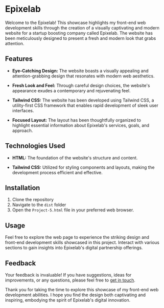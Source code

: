 # Epixelab

Welcome to the Epixelab! This showcase highlights my front-end web development skills through the creation of a visually captivating and modern website for a startup boosting company called Epixelab. The website has been meticulously designed to present a fresh and modern look that grabs attention.

## Features

- **Eye-Catching Design:** The website boasts a visually appealing and attention-grabbing design that resonates with modern web aesthetics.

- **Fresh Look and Feel:** Through careful design choices, the website's appearance exudes a contemporary and rejuvenating feel.

- **Tailwind CSS:** The website has been developed using Tailwind CSS, a utility-first CSS framework that enables rapid development of sleek user interfaces.

- **Focused Layout:** The layout has been thoughtfully organized to highlight essential information about Epixelab's services, goals, and approach.

## Technologies Used

- **HTML:** The foundation of the website's structure and content.

- **Tailwind CSS:** Utilized for styling components and layouts, making the development process efficient and effective.

## Installation

1. Clone the repository
2. Navigate to the `dist` folder
3. Open the `Project-5.html` file in your preferred web browser.

## Usage

Feel free to explore the web page to experience the striking design and front-end development skills showcased in this project. Interact with various sections to gain insights into Epixelab's digital partnership offerings.

## Feedback

Your feedback is invaluable! If you have suggestions, ideas for improvements, or any questions, please feel free to [get in touch](mailto:hsoni6954@gmail.com).

Thank you for taking the time to explore this showcase of my front-end web development abilities. I hope you find the design both captivating and inspiring, embodying the spirit of Epixelab's digital innovation.
